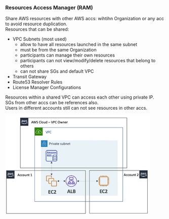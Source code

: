 ### Resources Access Manager (RAM)
Share AWS resources with other AWS accs: wihtihn Organization or any acc to avoid resource duplication.\
Resources that can be shared:
* VPC Subnets (most used)
  * allow to have all resources launched in the same subnet
  * must be from the same Organization
  * participants can manage their own resources
  * participants can not view/modify/delete resources that belong to others
  * can not share SGs and default VPC
* Transit Gateway
* Route53 Resolver Rules
* License Manager Configurations

Resources within a shared VPC can access each other using private IP.\
SGs from other accs can be references also.\
Users in different accounts still can not see resources in other accs.

![](files/RAM_VPC_example.png)
